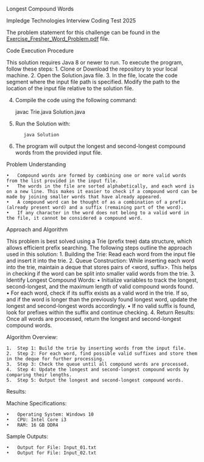 Longest Compound Words

Impledge Technologies Interview Coding Test 2025

The problem statement for this challenge can be found in the [Exercise_Fresher_Word_Problem.pdf](https://github.com/abhinavcho512/Longest_Compound_Words/blob/main/Exercise_Fresher_Word_Problem.pdf) file.

Code Execution Procedure

This solution requires Java 8 or newer to run. To execute the program, follow these steps:
	1.	Clone or Download the repository to your local machine.
	2.	Open the Solution.java file.
	3.	In the file, locate the code segment where the input file path is specified. Modify the path to the location of the input file relative to the 
                solution file.
	
 4.	Compile the code using the following command:




   	javac  Trie.java  Solution.java


5.	Run the Solution with:


           java Solution



   


7.	The program will output the longest and second-longest compound words from the provided input file.

Problem Understanding

	•	Compound words are formed by combining one or more valid words from the list provided in the input file.
	•	The words in the file are sorted alphabetically, and each word is on a new line. This makes it easier to check if a compound word can be made by joining smaller words that have already appeared.
	•	A compound word can be thought of as a combination of a prefix (already present word) and a suffix (remaining part of the word).
	•	If any character in the word does not belong to a valid word in the file, it cannot be considered a compound word.

Approach and Algorithm

This problem is best solved using a Trie (prefix tree) data structure, which allows efficient prefix searching. The following steps outline the approach used in this solution:
	1.	Building the Trie: Read each word from the input file and insert it into the trie.
	2.	Queue Construction: While inserting each word into the trie, maintain a deque that stores pairs of <word, suffix>. This helps in checking if the word can be split into smaller valid words from the trie.
	3.	Identify Longest Compound Words:
	•	Initialize variables to track the longest, second-longest, and the maximum length of valid compound words found.
	•	For each word, check if its suffix exists as a valid word in the trie. If so, and if the word is longer than the previously found longest word, update the longest and second-longest words accordingly.
	•	If no valid suffix is found, look for prefixes within the suffix and continue checking.
	4.	Return Results: Once all words are processed, return the longest and second-longest compound words.

Algorithm Overview:

	1.	Step 1: Build the trie by inserting words from the input file.
	2.	Step 2: For each word, find possible valid suffixes and store them in the deque for further processing.
	3.	Step 3: Check the queue until all compound words are processed.
	4.	Step 4: Update the longest and second-longest compound words by comparing their lengths.
	5.	Step 5: Output the longest and second-longest compound words.

Results:

Machine Specifications:

	•	Operating System: Windows 10
	•	CPU: Intel Core i3
	•	RAM: 16 GB DDR4

Sample Outputs:

	•	Output for File: Input_01.txt
	•	Output for File: Input_02.txt
